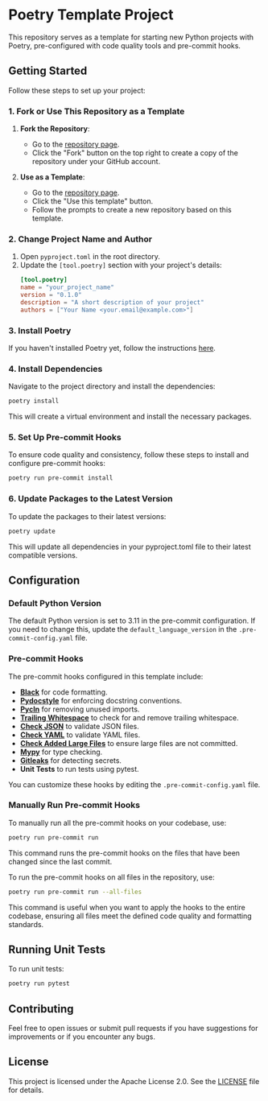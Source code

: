 # Poetry Template Project

This repository serves as a template for starting new Python projects with Poetry, pre-configured with code quality tools and pre-commit hooks.

## Getting Started

Follow these steps to set up your project:

### 1. Fork or Use This Repository as a Template

1. **Fork the Repository**:
    - Go to the [repository page](https://github.com/kobozo/poetry-template).
    - Click the "Fork" button on the top right to create a copy of the repository under your GitHub account.

2. **Use as a Template**:
    - Go to the [repository page](https://github.com/kobozo/poetry-template).
    - Click the "Use this template" button.
    - Follow the prompts to create a new repository based on this template.


### 2. Change Project Name and Author

1. Open `pyproject.toml` in the root directory.
2. Update the `[tool.poetry]` section with your project's details:
    ```toml
    [tool.poetry]
    name = "your_project_name"
    version = "0.1.0"
    description = "A short description of your project"
    authors = ["Your Name <your.email@example.com>"]
    ```

### 3. Install Poetry

If you haven't installed Poetry yet, follow the instructions [here](https://python-poetry.org/docs/#installation).

### 4. Install Dependencies

Navigate to the project directory and install the dependencies:

```sh
poetry install
```

This will create a virtual environment and install the necessary packages.

### 5. Set Up Pre-commit Hooks

To ensure code quality and consistency, follow these steps to install and configure pre-commit hooks:

```sh
poetry run pre-commit install
```

### 6. Update Packages to the Latest Version

To update the packages to their latest versions:

```sh
poetry update
```

This will update all dependencies in your pyproject.toml file to their latest compatible versions.

## Configuration

### Default Python Version

The default Python version is set to 3.11 in the pre-commit configuration. If you need to change this, update the `default_language_version` in the `.pre-commit-config.yaml` file.

### Pre-commit Hooks

The pre-commit hooks configured in this template include:

- **[Black](https://github.com/psf/black)** for code formatting.
- **[Pydocstyle](https://github.com/PyCQA/pydocstyle)** for enforcing docstring conventions.
- **[Pycln](https://github.com/hadialqattan/pycln)** for removing unused imports.
- **[Trailing Whitespace](https://github.com/pre-commit/pre-commit-hooks#trailing-whitespace)** to check for and remove trailing whitespace.
- **[Check JSON](https://github.com/pre-commit/pre-commit-hooks#check-json)** to validate JSON files.
- **[Check YAML](https://github.com/pre-commit/pre-commit-hooks#check-yaml)** to validate YAML files.
- **[Check Added Large Files](https://github.com/pre-commit/pre-commit-hooks#check-added-large-files)** to ensure large files are not committed.
- **[Mypy](https://github.com/pre-commit/mirrors-mypy)** for type checking.
- **[Gitleaks](https://github.com/zricethezav/gitleaks)** for detecting secrets.
- **Unit Tests** to run tests using pytest.

You can customize these hooks by editing the `.pre-commit-config.yaml` file.

### Manually Run Pre-commit Hooks

To manually run all the pre-commit hooks on your codebase, use:

```sh
poetry run pre-commit run
```

This command runs the pre-commit hooks on the files that have been changed since the last commit.

To run the pre-commit hooks on all files in the repository, use:

```sh
poetry run pre-commit run --all-files
```

This command is useful when you want to apply the hooks to the entire codebase, ensuring all files meet the defined code quality and formatting standards.

## Running Unit Tests

To run unit tests:

```sh
poetry run pytest
```

## Contributing

Feel free to open issues or submit pull requests if you have suggestions for improvements or if you encounter any bugs.

## License

This project is licensed under the Apache License 2.0. See the [LICENSE](LICENSE) file for details.
